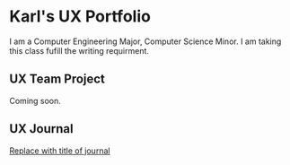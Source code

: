 # Karl's UX Portfolio

I am a Computer Engineering Major, Computer Science Minor. I am taking this class fufill the writing requirment.

## UX Team Project

Coming soon.

## UX Journal

[Replace with title of journal](j01/)
